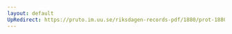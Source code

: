 ```yaml
---
layout: default
UpRedirect: https://pruto.im.uu.se/riksdagen-records-pdf/1880/prot-1880--fk--020/prot-1880--fk--020_006.pdf
---
```

